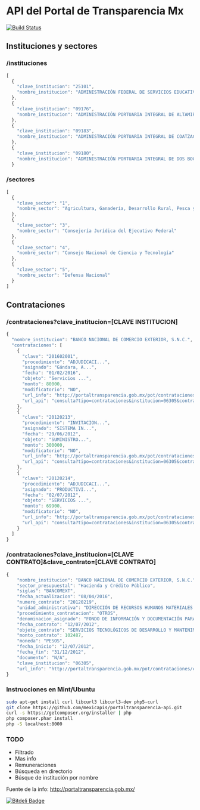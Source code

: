 API del Portal de Transparencia Mx
================
[![Build Status](https://travis-ci.org/ivansabik/portaltransparencia-api.svg)](https://travis-ci.org/ivansabik/portaltransparencia-api)

## Instituciones y sectores

### /instituciones
```javascript
[
  {
    "clave_institucion": "25101",
    "nombre_institucion": "ADMINISTRACIÓN FEDERAL DE SERVICIOS EDUCATIVOS EN EL DISTRITO FEDERAL"
  },
  {
    "clave_institucion": "09176",
    "nombre_institucion": "ADMINISTRACIÓN PORTUARIA INTEGRAL DE ALTAMIRA, S.A. DE C.V."
  },
  {
    "clave_institucion": "09183",
    "nombre_institucion": "ADMINISTRACIÓN PORTUARIA INTEGRAL DE COATZACOALCOS, S.A. DE C.V."
  },
  {
    "clave_institucion": "09180",
    "nombre_institucion": "ADMINISTRACIÓN PORTUARIA INTEGRAL DE DOS BOCAS"
  }
```

### /sectores
```javascript
[
  {
    "clave_sector": "1",
    "nombre_sector": "Agricultura, Ganadería, Desarrollo Rural, Pesca y Alimentación"
  },
  {
    "clave_sector": "3",
    "nombre_sector": "Consejería Jurídica del Ejecutivo Federal"
  },
  {
    "clave_sector": "4",
    "nombre_sector": "Consejo Nacional de Ciencia y Tecnología"
  },
  {
    "clave_sector": "5",
    "nombre_sector": "Defensa Nacional"
  }
]
```
## Contrataciones

### /contrataciones?clave_institucion=[CLAVE INSTITUCION]

```javascript
{
  "nombre_institucion": "BANCO NACIONAL DE COMERCIO EXTERIOR, S.N.C.",
  "contrataciones": [
    {
      "clave": "201602001",
      "procedimiento": "ADJUDICACI...",
      "asignado": "Gándara, A...",
      "fecha": "01/02/2016",
      "objeto": "Servicios ...",
      "monto": 80000,
      "modificatorio": "NO",
      "url_info": "http://portaltransparencia.gob.mx/pot/contrataciones/consultarContrato.do?method=consultaContrato&id.idContrato=201602001&_idDependencia=06305",
      "url_api": "consulta?tipo=contrataciones&institucion=06305&contrato=201602001"
    },
    {
      "clave": "20120213",
      "procedimiento": "INVITACION...",
      "asignado": "SISTEMA IN...",
      "fecha": "29/06/2012",
      "objeto": "SUMINISTRO...",
      "monto": 300000,
      "modificatorio": "NO",
      "url_info": "http://portaltransparencia.gob.mx/pot/contrataciones/consultarContrato.do?method=consultaContrato&id.idContrato=20120213&_idDependencia=06305",
      "url_api": "consulta?tipo=contrataciones&institucion=06305&contrato=20120213"
    },
    {
      "clave": "20120214",
      "procedimiento": "ADJUDICACI...",
      "asignado": "PRODUCTIVI...",
      "fecha": "02/07/2012",
      "objeto": "SERVICIOS ...",
      "monto": 69900,
      "modificatorio": "NO",
      "url_info": "http://portaltransparencia.gob.mx/pot/contrataciones/consultarContrato.do?method=consultaContrato&id.idContrato=20120214&_idDependencia=06305",
      "url_api": "consulta?tipo=contrataciones&institucion=06305&contrato=20120214"
    }
  ]
}
```
### /contrataciones?clave_institucion=[CLAVE CONTRATO]&clave_contrato=[CLAVE CONTRATO]

```javascript
{
    "nombre_institucion": "BANCO NACIONAL DE COMERCIO EXTERIOR, S.N.C.",
    "sector_presupuestal": "Hacienda y Crédito Público",
    "siglas": "BANCOMEXT",
    "fecha_actualizacion": "08/04/2016",
    "numero_contrato": "20120219",
    "unidad_administrativa": "DIRECCIÓN DE RECURSOS HUMANOS MATERIALES Y SERVICIOS",
    "procedimiento_contratacion": "OTROS",
    "denominacion_asignado": "FONDO DE INFORMACIÓN Y DOCUMENTACIÓN PARA LA INDUSTRIA INFOTEC",
    "fecha_contrato": "12/07/2012",
    "objeto_contrato": "SERVICIOS TECNOLÓGICOS DE DESARROLLO Y MANTENIMIENTO DE SISTEMAS",
    "monto_contrato": 102487,
    "moneda": "PESOS",
    "fecha_inicio": "12/07/2012",
    "fecha_fin": "31/12/2012",
    "documento": "N/A",
    "clave_institucion": "06305",
    "url_info": "http://portaltransparencia.gob.mx/pot/contrataciones/consultarContrato.do?method=consultaContrato&id.idContrato=20120219&_idDependencia=06305"
}
```

### Instrucciones en Mint/Ubuntu

```bash
sudo apt-get install curl libcurl3 libcurl3-dev php5-curl
git clone https://github.com/mexicapis/portaltransparencia-api.git
curl -s https://getcomposer.org/installer | php
php composer.phar install
php -S localhost:8000
```

### TODO

 - Filtrado
 - Mas info
 - Remuneraciones
 - Búsqueda en directorio
 - Búsque de institución por nombre

Fuente de la info: http://portaltransparencia.gob.mx/


[![Bitdeli Badge](https://d2weczhvl823v0.cloudfront.net/ivansabik/portaltransparencia-api/trend.png)](https://bitdeli.com/free "Bitdeli Badge")

